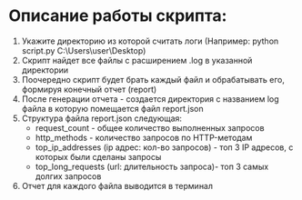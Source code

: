 # Описание работы скрипта:
1. Укажите директорию из которой считать логи (Например: python script.py C:\Users\user\Desktop)
2. Скрипт найдет все файлы с расширением .log в указанной директории
3. Поочередно скрипт будет брать каждый файл и обрабатывать его, формируя конечный отчет (report)
4. После генерации отчета - создается директория с названием log файла в которую помещается файл report.json
5. Структура файла report.json следующая:
      * request_count - общее количество выполненных запросов
      * http_methods - количество запросов по HTTP-методам
      * top_ip_addresses (ip адрес: кол-во запросов) - топ 3 IP адресов, с которых были сделаны запросы
      * top_long_requests (url: длительность запроса)- топ 3 самых долгих запросов
6. Отчет для каждого файла выводится в терминал